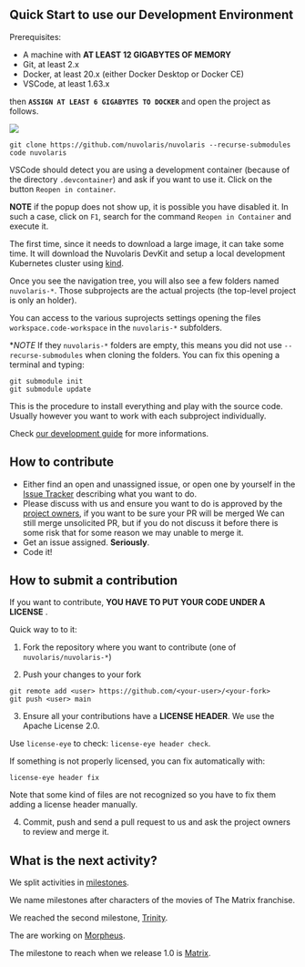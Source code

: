 <!--
  ~ Licensed to the Apache Software Foundation (ASF) under one
  ~ or more contributor license agreements.  See the NOTICE file
  ~ distributed with this work for additional information
  ~ regarding copyright ownership.  The ASF licenses this file
  ~ to you under the Apache License, Version 2.0 (the
  ~ "License"); you may not use this file except in compliance
  ~ with the License.  You may obtain a copy of the License at
  ~
  ~   http://www.apache.org/licenses/LICENSE-2.0
  ~
  ~ Unless required by applicable law or agreed to in writing,
  ~ software distributed under the License is distributed on an
  ~ "AS IS" BASIS, WITHOUT WARRANTIES OR CONDITIONS OF ANY
  ~ KIND, either express or implied.  See the License for the
  ~ specific language governing permissions and limitations
  ~ under the License.
  ~
-->
## Quick Start to use our Development Environment

Prerequisites:

 - A machine with **AT LEAST 12 GIGABYTES OF MEMORY** 
 - Git, at least 2.x 
 - Docker, at least 20.x (either Docker Desktop or Docker CE) 
 - VSCode, at least 1.63.x
 
then  **`ASSIGN AT LEAST 6 GIGABYTES TO DOCKER`** and open the project as follows.

![](devenv.png)

```
git clone https://github.com/nuvolaris/nuvolaris --recurse-submodules
code nuvolaris
```

VSCode should detect you are using a development container (because of the directory `.devcontainer`) and ask if you want to use it. Click on the button `Reopen in container`.

**NOTE** if the popup does not show up, it is possible you have disabled it. In such a case, click on `F1`, search for the command `Reopen in Container` and execute it.

The first time, since it needs to download a large image, it can take some time. It will download the Nuvolaris DevKit  and setup a local development Kubernetes cluster  using [kind](https://kind.sigs.k8s.io/).

Once you see the navigation tree, you will also see a few folders named `nuvolaris-*`. Those subprojects are the actual projects (the top-level project is only an holder). 

You can access to the various suprojects settings opening the files `workspace.code-workspace` in the `nuvolaris-*` subfolders.

**NOTE* If they `nuvolaris-*` folders are empty, this means you did not use `--recurse-submodules` when cloning the folders. You can fix this opening a terminal and typing:

```
git submodule init
git submodule update
```

This is the procedure to install everything and play with the source code. Usually however you want to work with each subproject individually. 

Check  [our development guide](DEVEL.md) for more informations.

## How to contribute

- Either find an open and unassigned issue, or open one by yourself in the [Issue Tracker](https://github.com/nuvolaris/nuvolaris/issues) describing what you want to do.
- Please discuss with us and ensure you want to do is approved by the [project owners](docs/OWNERS.md), if you want to be sure your PR will be merged We can still merge unsolicited PR, but if you do not discuss it before there is some risk that for some reason we may unable to merge it. 
- Get an issue assigned. **Seriously**. 
- Code it!

## How to submit a contribution

If you want to contribute, **YOU HAVE TO PUT YOUR CODE UNDER A LICENSE** . 

Quick way to to it:

1. Fork the repository where you want to contribute (one of `nuvolaris/nuvolaris-*`) 

2. Push your changes to your fork

```
git remote add <user> https://github.com/<your-user>/<your-fork>
git push <user> main
```

3. Ensure all your contributions have a **LICENSE HEADER**.  We use the Apache License 2.0.

Use `license-eye` to check: `license-eye header check`.

If something is not properly licensed, you can fix automatically with:

```
license-eye header fix
```

Note that some kind of files are not recognized so you have to fix them adding a license header manually.

4. Commit, push and send a pull request to us and ask the project owners to review and merge it. 

## What is the next activity?

We split activities in [milestones](https://github.com/nuvolaris/nuvolaris/milestones?direction=asc&sort=title&state=open).

We name milestones after characters of the movies of The Matrix franchise. 

We reached the second milestone, [Trinity](Trinity.md).

The are working on [Morpheus](Morpheus.md).

The milestone to reach when we release 1.0 is [Matrix](Matrix.md).
 

